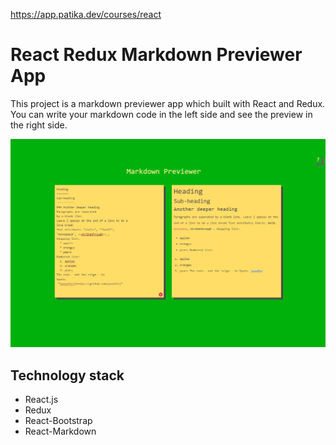 https://app.patika.dev/courses/react

# React Redux Markdown Previewer App
This project is a markdown previewer app which built with React and Redux. You can write your markdown code in the left side and see the preview in the right side.

![alt text](./src/assets/readme.png)


## Technology stack

- React.js
- Redux
- React-Bootstrap
- React-Markdown



